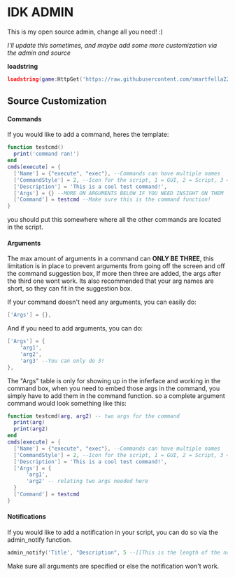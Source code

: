 # IDK ADMIN

This is my open source admin, change all you need! :)

*I'll update this sometimes, and maybe add some more customization via the admin and source*

**loadstring**
``` lua
loadstring(game:HttpGet('https://raw.githubusercontent.com/smartfella2222/cool/refs/heads/main/main'))()
```

## Source Customization


#### Commands
If you would like to add a command, heres the template:
```lua
function testcmd()
  print('command ran!')
end
cmds[execute] = {
  ['Name'] = {"execute", "exec"}, --Commands can have multiple names
  ['CommandStyle'] = 2, --Icon for the script, 1 = GUI, 2 = Script, 3 = Break script; e.g. unfly
  ['Description'] = 'This is a cool test command!',
  ['Args'] = {} --MORE ON ARGUMENTS BELOW IF YOU NEED INSIGHT ON THEM
  ['Command'] = testcmd --Make sure this is the command function!
}
```

you should put this somewhere where all the other commands are located in the script.

#### Arguments
The max amount of arguments in a command can **ONLY BE THREE**, this limitation is in place to prevent arguments from going off
the screen and off the command suggestion box, If more then three are added, the args after the third one wont work. 
Its also recommended that your arg names are short, so they can fit in the suggestion box.

If your command doesn't need any arguments, you can easily do:
```lua
['Args'] = {},
```

And if you need to add arguments, you can do:
```lua
['Args'] = {
    'arg1',
    'arg2',
    'arg3' --You can only do 3!
},
```

The "Args" table is only for showing up in the inferface and working in the command box, when you need to embed those args in the command, you simply have to add them in the command function.
so a complete argument command would look something like this:

```lua
function testcmd(arg, arg2) -- two args for the command
  print(arg)
  print(arg2)
end
cmds[execute] = {
  ['Name'] = {"execute", "exec"}, --Commands can have multiple names
  ['CommandStyle'] = 2, --Icon for the script, 1 = GUI, 2 = Script, 3 = Break script; e.g. unfly
  ['Description'] = 'This is a cool test command!',
  ['Args'] = {
      'arg1',
      'arg2' -- relating two args needed here
  }
  ['Command'] = testcmd
}
```

#### Notifications
If you would like to add a notification in your script, you can do so via the admin_notify function.
```lua
admin_notify('Title', "Description", 5 --[[This is the length of the notification.]])
```

Make sure all arguments are specified or else the notification won't work.
